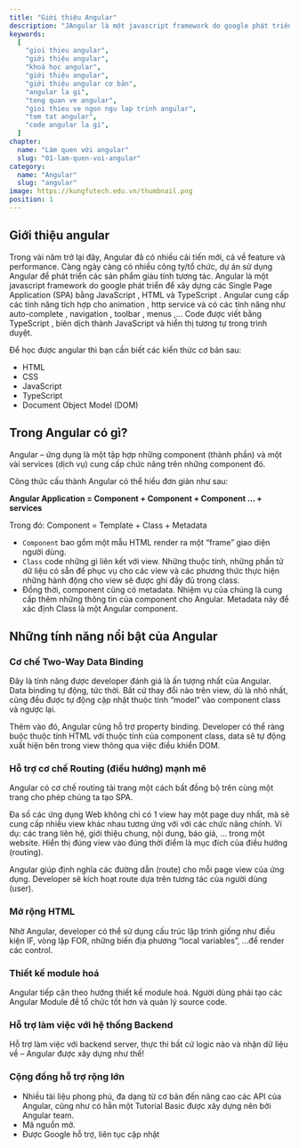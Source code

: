 ```yaml
---
title: "Giới thiệu Angular"
description: "JAngular là một javascript framework do google phát triển để xây dựng các Single Page Application (SPA) bằng JavaScript , HTML và TypeScript"
keywords:
  [
    "gioi thieu angular",
    "giới thiệu angular",
    "khoá học angular",
    "giới thiệu angular",
    "giới thiệu angular cơ bản",
    "angular la gi",
    "tong quan ve angular",
    "gioi thieu ve ngon ngu lap trinh angular",
    "tom tat angular",
    "code angular la gi",
  ]
chapter:
  name: "Làm quen với angular"
  slug: "01-lam-quen-voi-angular"
category:
  name: "Angular"
  slug: "angular"
image: https://kungfutech.edu.vn/thumbnail.png
position: 1
---
```


## Giới thiệu angular

Trong vài năm trở lại đây, Angular đã có nhiều cải tiến mới, cả về feature và performance. Càng ngày càng có nhiều công ty/tổ chức, dự án sử dụng Angular để phát triển các sản phẩm giàu tính tương tác. Angular là một javascript framework do google phát triển để xây dựng các Single Page Application (SPA) bằng JavaScript , HTML và TypeScript . Angular cung cấp các tính năng tích hợp cho animation , http service và có các tính năng như auto-complete , navigation , toolbar , menus ,… Code được viết bằng TypeScript , biên dịch thành JavaScript và hiển thị tương tự trong trình duyệt.

Để học được angular thì bạn cần biết các kiển thức cơ bản sau:

- HTML
- CSS
- JavaScript
- TypeScript
- Document Object Model (DOM)

## Trong Angular có gì?

Angular – ứng dụng là một tập hợp những component (thành phần) và một vài services (dịch vụ) cung cấp chức năng trên những component đó.

Công thức cấu thành Angular có thể hiểu đơn giản như sau:

**Angular Application = Component + Component + Component … + services**

Trong đó: Component = Template + Class + Metadata

- `Component` bao gồm một mẫu HTML render ra một “frame” giao diện người dùng.
- `Class` code những gì liên kết với view. Những thuộc tính, những phần tử dữ liệu có sẵn để phục vụ cho các view và các phương thức thực hiện những hành động cho view sẽ được ghi đầy đủ trong class.
- Đồng thời, component cũng có metadata. Nhiệm vụ của chúng là cung cấp thêm những thông tin của component cho Angular. Metadata này để xác định Class là một Angular component.

## Những tính năng nổi bật của Angular

### Cơ chế Two-Way Data Binding

Đây là tính năng được developer đánh giá là ấn tượng nhất của Angular. Data binding tự động, tức thời. Bất cứ thay đổi nào trên view, dù là nhỏ nhất, cũng đều được tự động cập nhật thuộc tính “model” vào component class và ngược lại.

Thêm vào đó, Angular cũng hỗ trợ property binding. Developer có thể ràng buộc thuộc tính HTML với thuộc tính của component class, data sẽ tự động xuất hiện bên trong view thông qua việc điều khiển DOM.

### Hỗ trợ cơ chế Routing (điều hướng) mạnh mẽ

Angular có cơ chế routing tải trang một cách bất đồng bộ trên cùng một trang cho phép chúng ta tạo SPA.

Đa số các ứng dụng Web không chỉ có 1 view hay một page duy nhất, mà sẽ cung cấp nhiều view khác nhau tương ứng với với các chức năng chính. Ví dụ: các trang liên hệ, giới thiệu chung, nội dung, báo giá, … trong một website. Hiển thị đúng view vào đúng thời điểm là mục đích của điều hướng (routing).

Angular giúp định nghĩa các đường dẫn (route) cho mỗi page view của ứng dụng. Developer sẽ kích hoạt route dựa trên tương tác của người dùng (user).

### Mở rộng HTML

Nhờ Angular, developer có thể sử dụng cấu trúc lập trình giống như điều kiện IF, vòng lặp FOR, những biến địa phương “local variables”, …để render các control.

### Thiết kế module hoá

Angular tiếp cận theo hướng thiết kế module hoá. Người dùng phải tạo các Angular Module để tổ chức tốt hơn và quản lý source code.

### Hỗ trợ làm việc với hệ thống Backend

Hỗ trợ làm việc với backend server, thực thi bất cứ logic nào và nhận dữ liệu về – Angular được xây dựng như thế!

### Cộng đồng hỗ trợ rộng lớn

- Nhiều tài liệu phong phú, đa dạng từ cơ bản đến nâng cao các API của Angular, cũng như có hẳn một Tutorial Basic được xây dựng nên bởi Angular team.
- Mã nguồn mở.
- Được Google hỗ trợ, liên tục cập nhật
